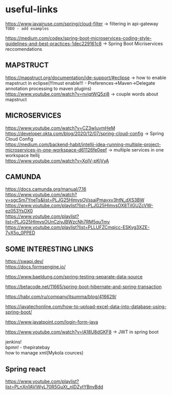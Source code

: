 # useful-links

https://www.javainuse.com/spring/cloud-filter -> filtering in api-gateway `TODO - add examples` </br>

https://medium.com/codex/spring-boot-microservices-coding-style-guidelines-and-best-practices-1dec229161c8 -> Spring Boot Micriservices reccomendations </br>

## MAPSTRUCT
https://mapstruct.org/documentation/ide-support/#eclipse -> how to enable mapstruct in eclipse(!!!must enable!!! - Preferences->Maven->Delegate annotation processing to maven plugins)</br>
https://www.youtube.com/watch?v=nvjqtWQ5zj8 -> couple words about mapstruct



## MICROSERVICES
https://www.youtube.com/watch?v=CZ3wIuvmHeM </br>
https://developer.okta.com/blog/2020/12/07/spring-cloud-config -> Spring Cloud Config </br>
https://medium.com/backend-habit/intellij-idea-running-multiple-project-microservices-in-one-workspace-d61126fe0eef -> multiple services in one workspace Itellij </br>
https://www.youtube.com/watch?v=XolV-pKjVyA </br>

## CAMUNDA

https://docs.camunda.org/manual/7.16 </br>
https://www.youtube.com/watch?v=sgcSm7YneTs&list=PLJG25HlmvsOVssaiPmavxv3htN_dXS3BW </br>
https://www.youtube.com/playlist?list=PLJG25HlmvsOX8TiIGUZcVW-ez053YsOX0 </br>
https://www.youtube.com/playlist?list=PLJG25HlmvsOUnCziyJBWzcNh7RM5quTmv </br>
https://www.youtube.com/playlist?list=PLLUFZCmqicc-ESKvg3XZE-7yX5o_0PPED


## SOME INTERESTING LINKS

https://swapi.dev/ </br>
https://docs.formsengine.io/

https://www.baeldung.com/spring-testing-separate-data-source

https://betacode.net/11665/spring-boot-hibernate-and-spring-transaction

https://habr.com/ru/company/itsumma/blog/416629/

https://javatechonline.com/how-to-upload-excel-data-into-database-using-spring-boot/

https://www.javatpoint.com/login-form-java

https://www.youtube.com/watch?v=lA18U8dGKF8 -> JWT in spring boot

jenkins!</br>
bpmn! - thepiratebay </br>
how to manage xml(Mykola cources)

## Spring react

https://www.youtube.com/playlist?list=PLnXn1AViWyL70R5GuXt_nIDZytYBnvBdd
